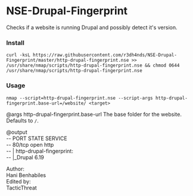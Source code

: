 # NSE-Drupal-Fingerprint
Checks if a website is running Drupal and possibly detect it's version.

### Install
`curl -ksL https://raw.githubusercontent.com/r3dh4nds/NSE-Drupal-Fingerprint/master/http-drupal-fingerprint.nse >> /usr/share/nmap/scripts/http-drupal-fingerprint.nse && chmod 0644 /usr/share/nmap/scripts/http-drupal-fingerprint.nse`

### Usage
`nmap --script=http-drupal-fingerprint.nse --script-args http-drupal-fingerprint.base-url=/website/ <target>`

@args http-drupal-fingerprint.base-url The base folder for the website. Defaults to <code>/</code>.

@output  
-- PORT   STATE SERVICE  
-- 80/tcp open  http  
-- | http-drupal-fingerprint:   
-- |_Drupal 6.19  

Author:    
Hani Benhabiles  
Edited by:  
TacticThreat

